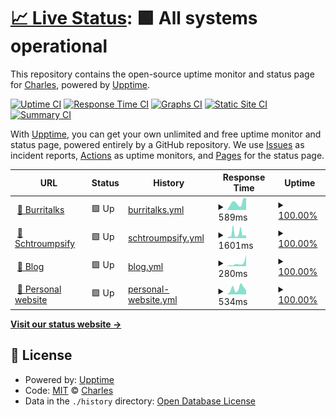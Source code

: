 # [📈 Live Status](https://SelrahcD.github.io/uptime): <!--live status--> **🟩 All systems operational**

This repository contains the open-source uptime monitor and status page for [Charles](http://blog.chorip.am), powered by [Upptime](https://github.com/upptime/upptime).

[![Uptime CI](https://github.com/koj-co/upptime/workflows/Uptime%20CI/badge.svg)](https://github.com/koj-co/upptime/actions?query=workflow%3A%22Uptime+CI%22)
[![Response Time CI](https://github.com/koj-co/upptime/workflows/Response%20Time%20CI/badge.svg)](https://github.com/koj-co/upptime/actions?query=workflow%3A%22Response+Time+CI%22)
[![Graphs CI](https://github.com/koj-co/upptime/workflows/Graphs%20CI/badge.svg)](https://github.com/koj-co/upptime/actions?query=workflow%3A%22Graphs+CI%22)
[![Static Site CI](https://github.com/koj-co/upptime/workflows/Static%20Site%20CI/badge.svg)](https://github.com/koj-co/upptime/actions?query=workflow%3A%22Static+Site+CI%22)
[![Summary CI](https://github.com/koj-co/upptime/workflows/Summary%20CI/badge.svg)](https://github.com/koj-co/upptime/actions?query=workflow%3A%22Summary+CI%22)

With [Upptime](https://upptime.js.org), you can get your own unlimited and free uptime monitor and status page, powered entirely by a GitHub repository. We use [Issues](https://github.com/SelrahcD/uptime/issues) as incident reports, [Actions](https://github.com/SelrahcD/uptime/actions) as uptime monitors, and [Pages](https://SelrahcD.github.io/uptime) for the status page.

<!--start: status pages-->
<!-- This summary is generated by Upptime (https://github.com/upptime/upptime) -->
<!-- Do not edit this manually, your changes will be overwritten -->
<!-- prettier-ignore -->
| URL | Status | History | Response Time | Uptime |
| --- | ------ | ------- | ------------- | ------ |
| <img alt="" src="https://favicons.githubusercontent.com/www.burritalks.io" height="13"> [🌯 Burritalks](https://www.burritalks.io) | 🟩 Up | [burritalks.yml](https://github.com/SelrahcD/uptime/commits/HEAD/history/burritalks.yml) | <details><summary><img alt="Response time graph" src="./graphs/burritalks/response-time-week.png" height="20"> 589ms</summary><br><a href="https://uptime.chorip.am/history/burritalks"><img alt="Response time 683" src="https://img.shields.io/endpoint?url=https%3A%2F%2Fraw.githubusercontent.com%2FSelrahcD%2Fuptime%2FHEAD%2Fapi%2Fburritalks%2Fresponse-time.json"></a><br><a href="https://uptime.chorip.am/history/burritalks"><img alt="24-hour response time 952" src="https://img.shields.io/endpoint?url=https%3A%2F%2Fraw.githubusercontent.com%2FSelrahcD%2Fuptime%2FHEAD%2Fapi%2Fburritalks%2Fresponse-time-day.json"></a><br><a href="https://uptime.chorip.am/history/burritalks"><img alt="7-day response time 589" src="https://img.shields.io/endpoint?url=https%3A%2F%2Fraw.githubusercontent.com%2FSelrahcD%2Fuptime%2FHEAD%2Fapi%2Fburritalks%2Fresponse-time-week.json"></a><br><a href="https://uptime.chorip.am/history/burritalks"><img alt="30-day response time 761" src="https://img.shields.io/endpoint?url=https%3A%2F%2Fraw.githubusercontent.com%2FSelrahcD%2Fuptime%2FHEAD%2Fapi%2Fburritalks%2Fresponse-time-month.json"></a><br><a href="https://uptime.chorip.am/history/burritalks"><img alt="1-year response time 683" src="https://img.shields.io/endpoint?url=https%3A%2F%2Fraw.githubusercontent.com%2FSelrahcD%2Fuptime%2FHEAD%2Fapi%2Fburritalks%2Fresponse-time-year.json"></a></details> | <details><summary><a href="https://uptime.chorip.am/history/burritalks">100.00%</a></summary><a href="https://uptime.chorip.am/history/burritalks"><img alt="All-time uptime 100.00%" src="https://img.shields.io/endpoint?url=https%3A%2F%2Fraw.githubusercontent.com%2FSelrahcD%2Fuptime%2FHEAD%2Fapi%2Fburritalks%2Fuptime.json"></a><br><a href="https://uptime.chorip.am/history/burritalks"><img alt="24-hour uptime 100.00%" src="https://img.shields.io/endpoint?url=https%3A%2F%2Fraw.githubusercontent.com%2FSelrahcD%2Fuptime%2FHEAD%2Fapi%2Fburritalks%2Fuptime-day.json"></a><br><a href="https://uptime.chorip.am/history/burritalks"><img alt="7-day uptime 100.00%" src="https://img.shields.io/endpoint?url=https%3A%2F%2Fraw.githubusercontent.com%2FSelrahcD%2Fuptime%2FHEAD%2Fapi%2Fburritalks%2Fuptime-week.json"></a><br><a href="https://uptime.chorip.am/history/burritalks"><img alt="30-day uptime 100.00%" src="https://img.shields.io/endpoint?url=https%3A%2F%2Fraw.githubusercontent.com%2FSelrahcD%2Fuptime%2FHEAD%2Fapi%2Fburritalks%2Fuptime-month.json"></a><br><a href="https://uptime.chorip.am/history/burritalks"><img alt="1-year uptime 100.00%" src="https://img.shields.io/endpoint?url=https%3A%2F%2Fraw.githubusercontent.com%2FSelrahcD%2Fuptime%2FHEAD%2Fapi%2Fburritalks%2Fuptime-year.json"></a></details>
| <img alt="" src="https://favicons.githubusercontent.com/schtroumpsify.chorip.am" height="13"> [📰 Schtroumpsify](https://schtroumpsify.chorip.am/) | 🟩 Up | [schtroumpsify.yml](https://github.com/SelrahcD/uptime/commits/HEAD/history/schtroumpsify.yml) | <details><summary><img alt="Response time graph" src="./graphs/schtroumpsify/response-time-week.png" height="20"> 1601ms</summary><br><a href="https://uptime.chorip.am/history/schtroumpsify"><img alt="Response time 1397" src="https://img.shields.io/endpoint?url=https%3A%2F%2Fraw.githubusercontent.com%2FSelrahcD%2Fuptime%2FHEAD%2Fapi%2Fschtroumpsify%2Fresponse-time.json"></a><br><a href="https://uptime.chorip.am/history/schtroumpsify"><img alt="24-hour response time 1033" src="https://img.shields.io/endpoint?url=https%3A%2F%2Fraw.githubusercontent.com%2FSelrahcD%2Fuptime%2FHEAD%2Fapi%2Fschtroumpsify%2Fresponse-time-day.json"></a><br><a href="https://uptime.chorip.am/history/schtroumpsify"><img alt="7-day response time 1601" src="https://img.shields.io/endpoint?url=https%3A%2F%2Fraw.githubusercontent.com%2FSelrahcD%2Fuptime%2FHEAD%2Fapi%2Fschtroumpsify%2Fresponse-time-week.json"></a><br><a href="https://uptime.chorip.am/history/schtroumpsify"><img alt="30-day response time 1283" src="https://img.shields.io/endpoint?url=https%3A%2F%2Fraw.githubusercontent.com%2FSelrahcD%2Fuptime%2FHEAD%2Fapi%2Fschtroumpsify%2Fresponse-time-month.json"></a><br><a href="https://uptime.chorip.am/history/schtroumpsify"><img alt="1-year response time 1397" src="https://img.shields.io/endpoint?url=https%3A%2F%2Fraw.githubusercontent.com%2FSelrahcD%2Fuptime%2FHEAD%2Fapi%2Fschtroumpsify%2Fresponse-time-year.json"></a></details> | <details><summary><a href="https://uptime.chorip.am/history/schtroumpsify">100.00%</a></summary><a href="https://uptime.chorip.am/history/schtroumpsify"><img alt="All-time uptime 99.57%" src="https://img.shields.io/endpoint?url=https%3A%2F%2Fraw.githubusercontent.com%2FSelrahcD%2Fuptime%2FHEAD%2Fapi%2Fschtroumpsify%2Fuptime.json"></a><br><a href="https://uptime.chorip.am/history/schtroumpsify"><img alt="24-hour uptime 100.00%" src="https://img.shields.io/endpoint?url=https%3A%2F%2Fraw.githubusercontent.com%2FSelrahcD%2Fuptime%2FHEAD%2Fapi%2Fschtroumpsify%2Fuptime-day.json"></a><br><a href="https://uptime.chorip.am/history/schtroumpsify"><img alt="7-day uptime 100.00%" src="https://img.shields.io/endpoint?url=https%3A%2F%2Fraw.githubusercontent.com%2FSelrahcD%2Fuptime%2FHEAD%2Fapi%2Fschtroumpsify%2Fuptime-week.json"></a><br><a href="https://uptime.chorip.am/history/schtroumpsify"><img alt="30-day uptime 99.76%" src="https://img.shields.io/endpoint?url=https%3A%2F%2Fraw.githubusercontent.com%2FSelrahcD%2Fuptime%2FHEAD%2Fapi%2Fschtroumpsify%2Fuptime-month.json"></a><br><a href="https://uptime.chorip.am/history/schtroumpsify"><img alt="1-year uptime 99.57%" src="https://img.shields.io/endpoint?url=https%3A%2F%2Fraw.githubusercontent.com%2FSelrahcD%2Fuptime%2FHEAD%2Fapi%2Fschtroumpsify%2Fuptime-year.json"></a></details>
| <img alt="" src="https://favicons.githubusercontent.com/blog.chorip.am" height="13"> [📝 Blog](https://blog.chorip.am/) | 🟩 Up | [blog.yml](https://github.com/SelrahcD/uptime/commits/HEAD/history/blog.yml) | <details><summary><img alt="Response time graph" src="./graphs/blog/response-time-week.png" height="20"> 280ms</summary><br><a href="https://uptime.chorip.am/history/blog"><img alt="Response time 340" src="https://img.shields.io/endpoint?url=https%3A%2F%2Fraw.githubusercontent.com%2FSelrahcD%2Fuptime%2FHEAD%2Fapi%2Fblog%2Fresponse-time.json"></a><br><a href="https://uptime.chorip.am/history/blog"><img alt="24-hour response time 1020" src="https://img.shields.io/endpoint?url=https%3A%2F%2Fraw.githubusercontent.com%2FSelrahcD%2Fuptime%2FHEAD%2Fapi%2Fblog%2Fresponse-time-day.json"></a><br><a href="https://uptime.chorip.am/history/blog"><img alt="7-day response time 280" src="https://img.shields.io/endpoint?url=https%3A%2F%2Fraw.githubusercontent.com%2FSelrahcD%2Fuptime%2FHEAD%2Fapi%2Fblog%2Fresponse-time-week.json"></a><br><a href="https://uptime.chorip.am/history/blog"><img alt="30-day response time 426" src="https://img.shields.io/endpoint?url=https%3A%2F%2Fraw.githubusercontent.com%2FSelrahcD%2Fuptime%2FHEAD%2Fapi%2Fblog%2Fresponse-time-month.json"></a><br><a href="https://uptime.chorip.am/history/blog"><img alt="1-year response time 340" src="https://img.shields.io/endpoint?url=https%3A%2F%2Fraw.githubusercontent.com%2FSelrahcD%2Fuptime%2FHEAD%2Fapi%2Fblog%2Fresponse-time-year.json"></a></details> | <details><summary><a href="https://uptime.chorip.am/history/blog">100.00%</a></summary><a href="https://uptime.chorip.am/history/blog"><img alt="All-time uptime 99.99%" src="https://img.shields.io/endpoint?url=https%3A%2F%2Fraw.githubusercontent.com%2FSelrahcD%2Fuptime%2FHEAD%2Fapi%2Fblog%2Fuptime.json"></a><br><a href="https://uptime.chorip.am/history/blog"><img alt="24-hour uptime 100.00%" src="https://img.shields.io/endpoint?url=https%3A%2F%2Fraw.githubusercontent.com%2FSelrahcD%2Fuptime%2FHEAD%2Fapi%2Fblog%2Fuptime-day.json"></a><br><a href="https://uptime.chorip.am/history/blog"><img alt="7-day uptime 100.00%" src="https://img.shields.io/endpoint?url=https%3A%2F%2Fraw.githubusercontent.com%2FSelrahcD%2Fuptime%2FHEAD%2Fapi%2Fblog%2Fuptime-week.json"></a><br><a href="https://uptime.chorip.am/history/blog"><img alt="30-day uptime 99.92%" src="https://img.shields.io/endpoint?url=https%3A%2F%2Fraw.githubusercontent.com%2FSelrahcD%2Fuptime%2FHEAD%2Fapi%2Fblog%2Fuptime-month.json"></a><br><a href="https://uptime.chorip.am/history/blog"><img alt="1-year uptime 99.99%" src="https://img.shields.io/endpoint?url=https%3A%2F%2Fraw.githubusercontent.com%2FSelrahcD%2Fuptime%2FHEAD%2Fapi%2Fblog%2Fuptime-year.json"></a></details>
| <img alt="" src="https://favicons.githubusercontent.com/www.chorip.am" height="13"> [🎩 Personal website](http://www.chorip.am/) | 🟩 Up | [personal-website.yml](https://github.com/SelrahcD/uptime/commits/HEAD/history/personal-website.yml) | <details><summary><img alt="Response time graph" src="./graphs/personal-website/response-time-week.png" height="20"> 534ms</summary><br><a href="https://uptime.chorip.am/history/personal-website"><img alt="Response time 524" src="https://img.shields.io/endpoint?url=https%3A%2F%2Fraw.githubusercontent.com%2FSelrahcD%2Fuptime%2FHEAD%2Fapi%2Fpersonal-website%2Fresponse-time.json"></a><br><a href="https://uptime.chorip.am/history/personal-website"><img alt="24-hour response time 391" src="https://img.shields.io/endpoint?url=https%3A%2F%2Fraw.githubusercontent.com%2FSelrahcD%2Fuptime%2FHEAD%2Fapi%2Fpersonal-website%2Fresponse-time-day.json"></a><br><a href="https://uptime.chorip.am/history/personal-website"><img alt="7-day response time 534" src="https://img.shields.io/endpoint?url=https%3A%2F%2Fraw.githubusercontent.com%2FSelrahcD%2Fuptime%2FHEAD%2Fapi%2Fpersonal-website%2Fresponse-time-week.json"></a><br><a href="https://uptime.chorip.am/history/personal-website"><img alt="30-day response time 585" src="https://img.shields.io/endpoint?url=https%3A%2F%2Fraw.githubusercontent.com%2FSelrahcD%2Fuptime%2FHEAD%2Fapi%2Fpersonal-website%2Fresponse-time-month.json"></a><br><a href="https://uptime.chorip.am/history/personal-website"><img alt="1-year response time 524" src="https://img.shields.io/endpoint?url=https%3A%2F%2Fraw.githubusercontent.com%2FSelrahcD%2Fuptime%2FHEAD%2Fapi%2Fpersonal-website%2Fresponse-time-year.json"></a></details> | <details><summary><a href="https://uptime.chorip.am/history/personal-website">100.00%</a></summary><a href="https://uptime.chorip.am/history/personal-website"><img alt="All-time uptime 100.00%" src="https://img.shields.io/endpoint?url=https%3A%2F%2Fraw.githubusercontent.com%2FSelrahcD%2Fuptime%2FHEAD%2Fapi%2Fpersonal-website%2Fuptime.json"></a><br><a href="https://uptime.chorip.am/history/personal-website"><img alt="24-hour uptime 100.00%" src="https://img.shields.io/endpoint?url=https%3A%2F%2Fraw.githubusercontent.com%2FSelrahcD%2Fuptime%2FHEAD%2Fapi%2Fpersonal-website%2Fuptime-day.json"></a><br><a href="https://uptime.chorip.am/history/personal-website"><img alt="7-day uptime 100.00%" src="https://img.shields.io/endpoint?url=https%3A%2F%2Fraw.githubusercontent.com%2FSelrahcD%2Fuptime%2FHEAD%2Fapi%2Fpersonal-website%2Fuptime-week.json"></a><br><a href="https://uptime.chorip.am/history/personal-website"><img alt="30-day uptime 100.00%" src="https://img.shields.io/endpoint?url=https%3A%2F%2Fraw.githubusercontent.com%2FSelrahcD%2Fuptime%2FHEAD%2Fapi%2Fpersonal-website%2Fuptime-month.json"></a><br><a href="https://uptime.chorip.am/history/personal-website"><img alt="1-year uptime 100.00%" src="https://img.shields.io/endpoint?url=https%3A%2F%2Fraw.githubusercontent.com%2FSelrahcD%2Fuptime%2FHEAD%2Fapi%2Fpersonal-website%2Fuptime-year.json"></a></details>

<!--end: status pages-->

[**Visit our status website →**](https://SelrahcD.github.io/uptime)

## 📄 License

- Powered by: [Upptime](https://github.com/upptime/upptime)
- Code: [MIT](./LICENSE) © [Charles](http://blog.chorip.am)
- Data in the `./history` directory: [Open Database License](https://opendatacommons.org/licenses/odbl/1-0/)
